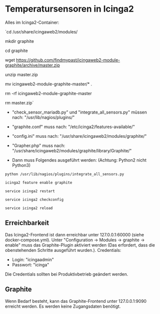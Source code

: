 # Temperatursensoren in Icinga2

Alles im Icinga2-Container:

`cd /usr/share/icingaweb2/modules/

mkdir graphite

cd graphite

wget https://github.com/findmypast/icingaweb2-module-graphite/archive/master.zip

unzip master.zip

mv icingaweb2-module-graphite-master/* .

rm -rf icingaweb2-module-graphite-master

rm master.zip`

- "check_sensor_mariadb.py" und "integrate_all_sensors.py" müssen nach: "/usr/lib/nagios/plugins/"

- "graphite.conf" muss nach: "/etc/icinga2/features-available/"

- "config.ini" muss nach: "/usr/share/icingaweb2/modules/graphite/"

- "Grapher.php" muss nach: "/usr/share/icingaweb2/modules/graphite/library/Graphite/"

- Dann muss Folgendes ausgeführt werden: (Achtung: Python2 nicht Python3)

`python /usr/lib/nagios/plugins/integrate_all_sensors.py`

`icinga2 feature enable graphite`

`service icinga2 restart`

`service icinga2 checkconfig`

`service icinga2 reload`

## Erreichbarkeit

Das Icinga2-Frontend ist dann erreichbar unter 127.0.0.1:60000 (siehe docker-compose.yml). Unter "Configuration -> Modules -> graphite -> enable" muss das Graphite-Plugin aktiviert werden (Das erfordert, dass die obenstehenden Schritte ausgeführt wurden.). Credentials:

- Login: "icingaadmin"
- Passwort: "icinga"

Die Credentials sollten bei Produktivbetrieb geändert werden.

## Graphite

Wenn Bedarf besteht, kann das Graphite-Frontend unter 127.0.0.1:9090 erreicht werden. Es werden keine Zugangsdaten benötigt.
